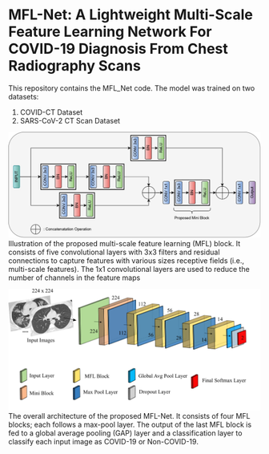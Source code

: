 # MFL-Net: A Lightweight Multi-Scale Feature Learning Network For COVID-19 Diagnosis From Chest Radiography Scans
This repository contains the MFL_Net code. The model was trained on two datasets:<br/>
1) COVID-CT Dataset<br/>
2) SARS-CoV-2 CT Scan Dataset<br/>

![IMG](./Img/mfl-final.jpg)
Illustration of the proposed multi-scale feature learning (MFL) block. It consists of five convolutional layers with 3x3 filters and residual
connections to capture features with various sizes receptive fields (i.e., multi-scale features). The 1x1 convolutional layers are used to reduce the
number of channels in the feature maps

![IMG](./Img/model-final.jpg)
The overall architecture of the proposed MFL-Net. It consists of four MFL blocks; each follows a max-pool layer. The output of the last MFL
block is fed to a global average pooling (GAP) layer and a classification layer to classify each input image as COVID-19 or Non-COVID-19.
